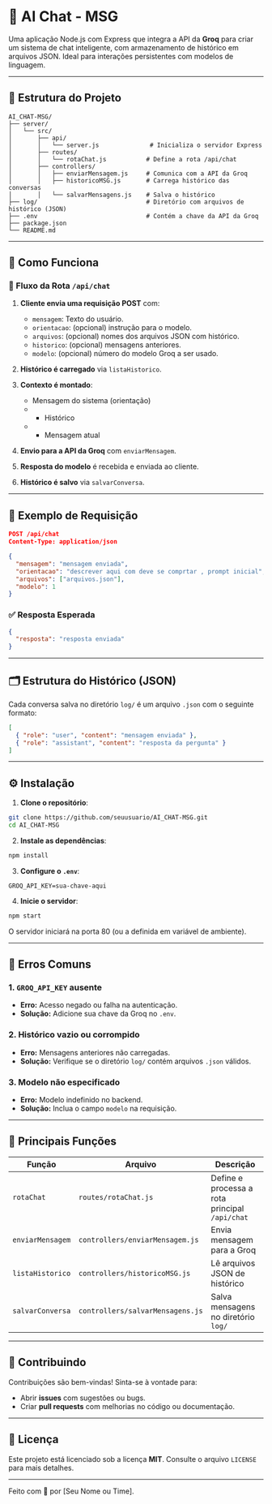 # 🧠 AI Chat - MSG

Uma aplicação Node.js com Express que integra a API da **Groq** para criar um sistema de chat inteligente, com armazenamento de histórico em arquivos JSON. Ideal para interações persistentes com modelos de linguagem.

---

## 📁 Estrutura do Projeto

```
AI_CHAT-MSG/
├── server/
│   └── src/
│       ├── api/
│       │   └── server.js              # Inicializa o servidor Express
│       ├── routes/
│       │   └── rotaChat.js           # Define a rota /api/chat
│       ├── controllers/
│       │   ├── enviarMensagem.js     # Comunica com a API da Groq
│       │   ├── historicoMSG.js       # Carrega histórico das conversas
│       │   └── salvarMensagens.js    # Salva o histórico
├── log/                              # Diretório com arquivos de histórico (JSON)
├── .env                              # Contém a chave da API da Groq
├── package.json
└── README.md
```

---

## 🚀 Como Funciona

### 🔁 Fluxo da Rota `/api/chat`

1. **Cliente envia uma requisição POST** com:
   - `mensagem`: Texto do usuário.
   - `orientacao`: (opcional) instrução para o modelo.
   - `arquivos`: (opcional) nomes dos arquivos JSON com histórico.
   - `historico`: (opcional) mensagens anteriores.
   - `modelo`: (opcional) número do modelo Groq a ser usado.

2. **Histórico é carregado** via `listaHistorico`.

3. **Contexto é montado**:
   - Mensagem do sistema (orientação)
   - + Histórico
   - + Mensagem atual

4. **Envio para a API da Groq** com `enviarMensagem`.

5. **Resposta do modelo** é recebida e enviada ao cliente.

6. **Histórico é salvo** via `salvarConversa`.

---

## 💬 Exemplo de Requisição

```json
POST /api/chat
Content-Type: application/json

{
  "mensagem": "mensagem enviada",
  "orientacao": "descrever aqui com deve se comprtar , prompt inicial",
  "arquivos": ["arquivos.json"],
  "modelo": 1
}
```

### ✅ Resposta Esperada
```json
{
  "resposta": "resposta enviada"
}
```

---

## 🗂️ Estrutura do Histórico (JSON)
Cada conversa salva no diretório `log/` é um arquivo `.json` com o seguinte formato:

```json
[
  { "role": "user", "content": "mensagem enviada" },
  { "role": "assistant", "content": "resposta da pergunta" }
]
```

---

## ⚙️ Instalação

1. **Clone o repositório**:
```bash
git clone https://github.com/seuusuario/AI_CHAT-MSG.git
cd AI_CHAT-MSG
```

2. **Instale as dependências**:
```bash
npm install
```

3. **Configure o `.env`**:
```env
GROQ_API_KEY=sua-chave-aqui
```

4. **Inicie o servidor**:
```bash
npm start
```

O servidor iniciará na porta 80 (ou a definida em variável de ambiente).

---

## 🐞 Erros Comuns

### 1. `GROQ_API_KEY` ausente
- **Erro:** Acesso negado ou falha na autenticação.
- **Solução:** Adicione sua chave da Groq no `.env`.

### 2. Histórico vazio ou corrompido
- **Erro:** Mensagens anteriores não carregadas.
- **Solução:** Verifique se o diretório `log/` contém arquivos `.json` válidos.

### 3. Modelo não especificado
- **Erro:** Modelo indefinido no backend.
- **Solução:** Inclua o campo `modelo` na requisição.

---

## 🧩 Principais Funções

| Função             | Arquivo                      | Descrição                                     |
|---------------------|------------------------------|------------------------------------------------|
| `rotaChat`          | `routes/rotaChat.js`         | Define e processa a rota principal `/api/chat` |
| `enviarMensagem`    | `controllers/enviarMensagem.js` | Envia mensagem para a Groq                     |
| `listaHistorico`    | `controllers/historicoMSG.js`   | Lê arquivos JSON de histórico                 |
| `salvarConversa`    | `controllers/salvarMensagens.js`| Salva mensagens no diretório `log/`            |

---

## 🤝 Contribuindo

Contribuições são bem-vindas! Sinta-se à vontade para:
- Abrir **issues** com sugestões ou bugs.
- Criar **pull requests** com melhorias no código ou documentação.

---

## 📄 Licença

Este projeto está licenciado sob a licença **MIT**. Consulte o arquivo `LICENSE` para mais detalhes.

---

Feito com 💬 por [Seu Nome ou Time].

